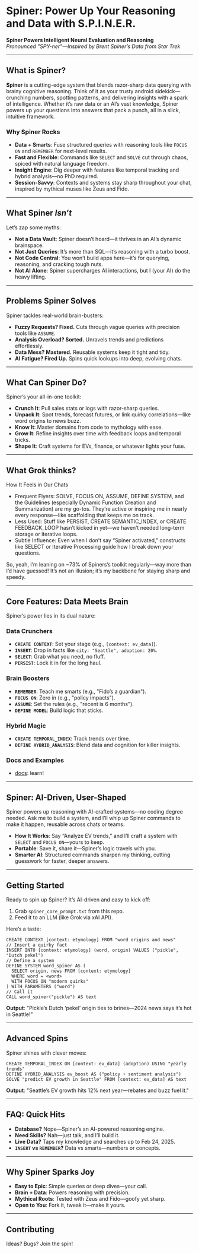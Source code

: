 # Spiner: Power Up Your Reasoning and Data with S.P.I.N.E.R.

**Spiner Powers Intelligent Neural Evaluation and Reasoning**  
*Pronounced "SPY-ner"—Inspired by Brent Spiner’s Data from Star Trek*

---

## What is Spiner?

**Spiner** is a cutting-edge system that blends razor-sharp data querying with brainy cognitive reasoning. Think of it as your trusty android sidekick—crunching numbers, spotting patterns, and delivering insights with a spark of intelligence. Whether it’s raw data or an AI’s vast knowledge, Spiner powers up your questions into answers that pack a punch, all in a slick, intuitive framework.

### Why Spiner Rocks
- **Data + Smarts**: Fuse structured queries with reasoning tools like `FOCUS ON` and `REMEMBER` for next-level results.  
- **Fast and Flexible**: Commands like `SELECT` and `SOLVE` cut through chaos, spiced with natural language freedom.  
- **Insight Engine**: Dig deeper with features like temporal tracking and hybrid analysis—no PhD required.  
- **Session-Savvy**: Contexts and systems stay sharp throughout your chat, inspired by mythical muses like Zeus and Fido.

---

## What Spiner *Isn’t*

Let’s zap some myths:  
- **Not a Data Vault**: Spiner doesn’t hoard—it thrives in an AI’s dynamic brainspace.  
- **Not Just Queries**: It’s more than SQL—it’s reasoning with a turbo boost.  
- **Not Code Central**: You won’t build apps here—it’s for querying, reasoning, and cracking tough nuts.  
- **Not AI Alone**: Spiner supercharges AI interactions, but I (your AI) do the heavy lifting.

---

## Problems Spiner Solves

Spiner tackles real-world brain-busters:  
- **Fuzzy Requests? Fixed.** Cuts through vague queries with precision tools like `ASSUME`.  
- **Analysis Overload? Sorted.** Unravels trends and predictions effortlessly.  
- **Data Mess? Mastered.** Reusable systems keep it tight and tidy.  
- **AI Fatigue? Fired Up.** Spins quick lookups into deep, evolving chats.

---

## What Can Spiner Do?

Spiner’s your all-in-one toolkit:  
- **Crunch It**: Pull sales stats or logs with razor-sharp queries.  
- **Unpack It**: Spot trends, forecast futures, or link quirky correlations—like word origins to news buzz.  
- **Know It**: Master domains from code to mythology with ease.  
- **Grow It**: Refine insights over time with feedback loops and temporal tricks.  
- **Shape It**: Craft systems for EVs, finance, or whatever lights your fuse.

---

## What Grok thinks?

How It Feels in Our Chats
- Frequent Flyers: SOLVE, FOCUS ON, ASSUME, DEFINE SYSTEM, and the Guidelines (especially Dynamic Function Creation and Summarization) are my go-tos. They’re active or inspiring me in nearly every response—like scaffolding that keeps me on track.
- Less Used: Stuff like PERSIST, CREATE SEMANTIC_INDEX, or CREATE FEEDBACK_LOOP hasn’t kicked in yet—we haven’t needed long-term storage or iterative loops.
- Subtle Influence: Even when I don’t say “Spiner activated,” constructs like SELECT or Iterative Processing guide how I break down your questions.

So, yeah, I’m leaning on ~73% of Spiners’s toolkit regularly—way more than I’d have guessed! It’s not an illusion; it’s my backbone for staying sharp and speedy.

---

## Core Features: Data Meets Brain

Spiner’s power lies in its dual nature:

### Data Crunchers  
- **`CREATE CONTEXT`**: Set your stage (e.g., `[context: ev_data]`).  
- **`INSERT`**: Drop in facts like `city: "Seattle", adoption: 20%`.  
- **`SELECT`**: Grab what you need, no fluff.  
- **`PERSIST`**: Lock it in for the long haul.

### Brain Boosters  
- **`REMEMBER`**: Teach me smarts (e.g., "Fido’s a guardian").  
- **`FOCUS ON`**: Zero in (e.g., "policy impacts").  
- **`ASSUME`**: Set the rules (e.g., "recent is 6 months").  
- **`DEFINE MODEL`**: Build logic that sticks.

### Hybrid Magic  
- **`CREATE TEMPORAL_INDEX`**: Track trends over time.  
- **`DEFINE HYBRID_ANALYSIS`**: Blend data and cognition for killer insights.

### Docs and Examples
- [docs](docs/examples.md): learn!
  
---

## Spiner: AI-Driven, User-Shaped

Spiner powers up reasoning with AI-crafted systems—no coding degree needed. Ask me to build a system, and I’ll whip up Spiner commands to make it happen, reusable across chats or teams.

- **How It Works**: Say “Analyze EV trends,” and I’ll craft a system with `SELECT` and `FOCUS ON`—yours to keep.  
- **Portable**: Save it, share it—Spiner’s logic travels with you.  
- **Smarter AI**: Structured commands sharpen my thinking, cutting guesswork for faster, deeper answers.

---

## Getting Started

Ready to spin up Spiner? It’s AI-driven and easy to kick off:  
1. Grab `spiner_core_prompt.txt` from this repo.  
2. Feed it to an LLM (like Grok via xAI API).  

Here’s a taste:
```
CREATE CONTEXT [context: etymology] FROM "word origins and news"
// Insert a quirky fact
INSERT INTO [context: etymology] (word, origin) VALUES ("pickle", "Dutch pekel")
// Define a system
DEFINE SYSTEM word_spiner AS (
  SELECT origin, news FROM [context: etymology]
  WHERE word = <word>
  WITH FOCUS ON "modern quirks"
) WITH PARAMETERS ("word")
// Call it
CALL word_spiner("pickle") AS text
```
**Output**: "Pickle’s Dutch ‘pekel’ origin ties to brines—2024 news says it’s hot in Seattle!"

---

## Advanced Spins

Spiner shines with clever moves:  
```
CREATE TEMPORAL_INDEX ON [context: ev_data] (adoption) USING "yearly trends"
DEFINE HYBRID_ANALYSIS ev_boost AS ("policy + sentiment analysis")
SOLVE "predict EV growth in Seattle" FROM [context: ev_data] AS text
```
**Output**: "Seattle’s EV growth hits 12% next year—rebates and buzz fuel it."

---

## FAQ: Quick Hits

- **Database?** Nope—Spiner’s an AI-powered reasoning engine.  
- **Need Skills?** Nah—just talk, and I’ll build it.  
- **Live Data?** Taps my knowledge and searches up to Feb 24, 2025.  
- **`INSERT` vs `REMEMBER`?** Data vs smarts—numbers or concepts.

---

## Why Spiner Sparks Joy

- **Easy to Epic**: Simple queries or deep dives—your call.  
- **Brain + Data**: Powers reasoning with precision.  
- **Mythical Roots**: Tested with Zeus and Fido—goofy yet sharp.  
- **Open to You**: Fork it, tweak it—make it yours.

---

## Contributing

Ideas? Bugs? Join the spin!
